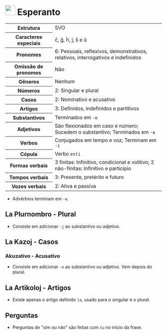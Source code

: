 # <img src="https://upload.wikimedia.org/wikipedia/commons/f/f5/Flag_of_Esperanto.svg" height="32px"/> Esperanto

<table>
	<tr>
		<th>Estrutura</th>
		<td>SVO</td>
	</tr>
	<tr>
		<th>Caracteres especiais</th>
		<td>ĉ, ĝ, ĥ, ĵ, ŝ e ŭ</td>
	</tr>
	<tr>
		<th>Pronomes</th>
		<td>6: Pessoais, reflexivos, demonstrativos, relativos, interrogativos e indefinidos</td>
	</tr>
	<tr>
		<th>Omissão de pronomes</th>
		<td>Não</td>
	</tr>
	<tr>
		<th>Gêneros</th>
		<td>Nenhum</td>
	</tr>
	<tr>
		<th>Números</th>
		<td>2: Singular e plural</td>
	</tr>
	<tr>
		<th>Casos</th>
		<td>2: Nominativo e acusativo</td>
	</tr>
	<tr>
		<th>Artigos</th>
		<td>3: Definidos, indefinidos e partitivos</td>
	</tr>
	<tr>
		<th>Substantivos</th>
		<td>Terminados em <code>-o</code></td>
	</tr>
	<tr>
		<th>Adjetivos</th>
		<td>São flexionados em caso e número; Sucedem o substantivo; Terminados em <code>-a</code></td>
	</tr>
	<tr>
		<th>Verbos</th>
		<td>Conjugados em tempo e voz; Terminam em <code>-i</code></td>
	</tr>
	<tr>
		<th>Cópula</th>
		<td>Verbo <code>esti</code></td>
	</tr>
	<tr>
		<th>Formas verbais</th>
		<td>3 finitas: Infinitivo, condicional e volitivo; 2 não-finitas: Infinitivo e particípio</td>
	</tr>
	<tr>
		<th>Tempos verbais</th>
		<td>3: Presente, pretérito e futuro</td>
	</tr>
	<tr>
		<th>Vozes verbais</th>
		<td>2: Ativa e passiva</td>
	</tr>
</table>

-   Advérbios terminam em `-e`.

## La Plurnombro - Plural

-   Consiste em adicionar `-j` ao substantivo ou adjetivo.

## La Kazoj - Casos

### Akuzativo - Acusativo

-   Consiste em adicionar `-n` ao substantivo ou adjetivo. Vem depois do plural.

## La Artikoloj - Artigos

-   Existe apenas o artigo definido `la`, usado para o singular e o plural.

## Perguntas

-   Perguntas de "sim ou não" são feitas com `ĉu` no início da frase.
